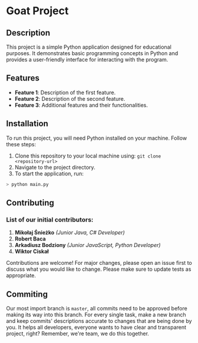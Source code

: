 # Goat Project

## Description
This project is a simple Python application designed for educational purposes. It demonstrates basic programming concepts in Python and provides a user-friendly interface for interacting with the program.

## Features
- **Feature 1**: Description of the first feature.
- **Feature 2**: Description of the second feature.
- **Feature 3**: Additional features and their functionalities.

## Installation
To run this project, you will need Python installed on your machine. Follow these steps:
1. Clone this repository to your local machine using:
`git clone <repository-url>`
2. Navigate to the project directory.
3. To start the application, run:
```bash
> python main.py
```
## Contributing
### List of our initial contributors:
1. **Mikołaj Śnieżko** _(Junior Java, C# Developer)_
2. **Robert Baca** 
3. **Arkadiusz Bodziony** _(Junior JavaScript, Python Developer)_
4. **Wiktor Ciskał**
   
Contributions are welcome! For major changes, please open an issue first to discuss what you would like to change.
Please make sure to update tests as appropriate.

## Commiting
Our most import branch is `master`, all commits need to be approved before making its way into this branch. For every single task, make a new branch and keep commits' descriptions accurate to changes that are being done by you.
It helps all developers, everyone wants to have clear and transparent project, right? Remember, we're team, we do this together.
